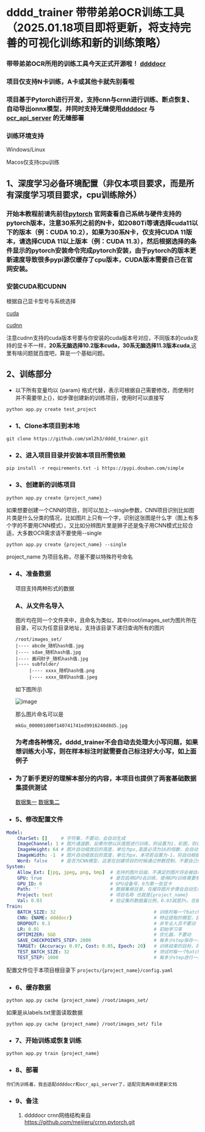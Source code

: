 # dddd_trainer 带带弟弟OCR训练工具 （2025.01.18项目即将更新，将支持完善的可视化训练和新的训练策略）

### 带带弟弟OCR所用的训练工具今天正式开源啦！ [ddddocr](https://github.com/sml2h3/ddddocr)

### 项目仅支持N卡训练，A卡或其他卡就先别看啦

### 项目基于Pytorch进行开发，支持cnn与crnn进行训练、断点恢复、自动导出onnx模型，并同时支持无缝使用[ddddocr](https://github.com/sml2h3/ddddocr) 与 [ocr_api_server](https://gitee.com/fkgeek/ocr_api_server) 的无缝部署

### 训练环境支持

Windows/Linux

Macos仅支持cpu训练

## 1、深度学习必备环境配置（非仅本项目要求，而是所有深度学习项目要求，cpu训练除外）

### 开始本教程前请先前往[pytorch](https://pytorch.org/get-started/locally/) 官网查看自己系统与硬件支持的pytorch版本，注意30系列之前的N卡，如2080Ti等请选择cuda11以下的版本（例：CUDA 10.2），如果为30系N卡，仅支持CUDA 11版本，请选择CUDA 11以上版本（例：CUDA 11.3），然后根据选择的条件显示的pytorch安装命令完成pytorch安装，由于pytorch的版本更新速度导致很多pypi源仅缓存了cpu版本，CUDA版本需要自己在官网安装。

### 安装CUDA和CUDNN

根据自己显卡型号与系统选择

[cuda](https://developer.nvidia.com/cuda-downloads)

[cudnn](https://developer.nvidia.com/zh-cn/cudnn)

注意cudnn支持的cuda版本号要与你安装的cuda版本号对应，不同版本的cuda支持的显卡不一样，<b>20系无脑选择10.2版本cuda，30系无脑选择11.3版本cuda</b>,这里有啥问题就百度吧，算是一个基础问题。

## 2、训练部分

- 以下所有变量均以 {param} 格式代替，表示可根据自己需要修改，而使用时并不需要带上{}，如步骤创建新的训练项目，使用时可以直接写

`python app.py create test_project`

- ### 1、Clone本项目到本地

`git clone https://github.com/sml2h3/dddd_trainer.git`

- ### 2、进入项目目录并安装本项目所需依赖

`pip install -r requirements.txt -i https://pypi.douban.com/simple`

- ### 3、创建新的训练项目

`python app.py create {project_name}`

如果想要创建一个CNN的项目，则可以加上--single参数，CNN项目识别比如图片类是什么分类的情况，比如图片上只有一个字，识别这张图是什么字（图上有多个字的不要用CNN模式），又比如分辨图片里是狮子还是兔子用CNN模式比较合适，大多数OCR需求请不要使用--single

`python app.py create {project_name} --single`

project_name 为项目名称，尽量不要以特殊符号命名

- ### 4、准备数据

  项目支持两种形式的数据

  ### A、从文件名导入

  图片均在同一个文件夹中，且命名为类似，其中/root/images_set为图片所在目录，可以为任意目录地址，支持该目录下递归查询所有的图片


  ```
  /root/images_set/
  |---- abcde_随机hash值.jpg
  |---- sdae_随机hash值.jpg
  |---- 酱闷肘子_随机hash值.jpg
  |---- subfolder/
       |---- xxxx_随机hash值.png
       |---- xxxx_随机hash值.jpeg

  ```

  如下图所示

  ![image](https://cdn.wenanzhe.com/img/mkGu_000001d00f140741741ed9916240d8d5.jpg)

  那么图片命名可以是

  `mkGu_000001d00f140741741ed9916240d8d5.jpg`

  ### 为考虑各种情况，dddd_trainer不会自动去处理大小写问题，如果想训练大小写，则在样本标注时就需要自己标注好大小写，如上面例子
- ### 为了新手更好的理解本部分的内容，本项目也提供了两套基础数据集提供测试

  [数据集一](https://wwm.lanzoum.com/iUyYb0b5z3lg)
  [数据集二](https://wwm.lanzoum.com/itczd0b5z3yj)
- ### 5、修改配置文件

```yaml
Model:
    CharSet: []     # 字符集，不要动，会自动生成
    ImageChannel: 1 # 图片通道数，如果你想以灰度图进行训练，则设置为1，彩图，则设置为3。如果设置为1，数据集是彩图，项目会在训练的过程中自动在内存中将读取到的彩图转为灰度图，并不需要提前自己修改并且该设置不会修改本地图片
    ImageHeight: 64 # 图片自动缩放后的高度，单位为px,高度必须为16的倍数，会自动缩放图像
    ImageWidth: -1  # 图片自动缩放后的宽度，单位为px，本项若设置为-1，将自动根据情况调整
    Word: false     # 是否为CNN模型，这里在创建项目的时候通过参数控制，不要自己修改
System:
    Allow_Ext: [jpg, jpeg, png, bmp]  # 支持的图片后缀，不满足的图片将会被自动忽略
    GPU: true                         # 是否启用GPU去训练，使用GPU训练需要参考步骤一安装好环境
    GPU_ID: 0                         # GPU设备号，0为第一张显卡
    Path: ''                          # 数据集根目录，在缓存图片步骤会自动生成，不需要自己改，除非数据集地址改了
    Project: test                     # 项目名称 也就是{project_name}
    Val: 0.03                         # 验证集的数据量比例，0.03就是3%，在缓存数据时，会自动选则3%的图片用作训练过程中的数据验证，修改本值之后需要重新缓存数据
Train:
    BATCH_SIZE: 32                                    # 训练时每一个batch_size的大小，主要取决于你的显存或内存大小，可以根据自己的情况，多测试，一般为16的倍数,如16，32，64，128
    CNN: {NAME: ddddocr}                              # 特征提取的模型，目前支持的值为ddddocr,effnetv2_l,effnetv2_m,effnetv2_xl,effnetv2_s,mobilenetv2,mobilenetv3_s,mobilenetv3_l
    DROPOUT: 0.3                                      # 非专业人员不要动
    LR: 0.01                                          # 初始学习率
    OPTIMIZER: SGD                                    # 优化器，不要动
    SAVE_CHECKPOINTS_STEP: 2000                       # 每多少step保存一次模型
    TARGET: {Accuracy: 0.97, Cost: 0.05, Epoch: 20}   # 训练结束的目标，同时满足时自动结束训练并保存onnx模型，Accuracy为需要满足的最小准确率，Cost为需要满足的最小损失，Epoch为需要满足的最小训练轮数
    TEST_BATCH_SIZE: 32                               # 测试时每一个batch_size的大小，主要取决于你的显存或内存大小，可以根据自己的情况，多测试，一般为16的倍数,如16，32，64，128
    TEST_STEP: 1000                                   # 每多少step进行一次测试


```

配置文件位于本项目根目录下 `projects/{project_name}/config.yaml`

- ### 6、缓存数据

`python app.py cache {project_name} /root/images_set/`

如果是从labels.txt里面读取数据

`python app.py cache {project_name} /root/images_set/ file`

- ### 7、开始训练或恢复训练

`python app.py train {project_name}`

- ### 8、部署

`你们先训练着，我去适配ddddocr和ocr_api_server了，适配完我再继续更新文档`

- ### 9、备注

  1. ddddocr crnn网络结构来自 https://github.com/meijieru/crnn.pytorch.git
